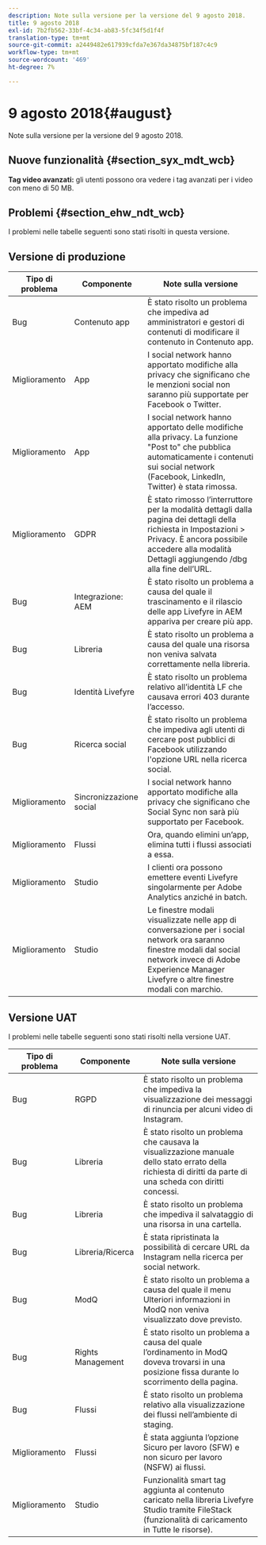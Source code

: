 ```yaml
---
description: Note sulla versione per la versione del 9 agosto 2018.
title: 9 agosto 2018
exl-id: 7b2fb562-33bf-4c34-ab83-5fc34f5d1f4f
translation-type: tm+mt
source-git-commit: a2449482e617939cfda7e367da34875bf187c4c9
workflow-type: tm+mt
source-wordcount: '469'
ht-degree: 7%

---
```


# 9 agosto 2018{#august}

Note sulla versione per la versione del 9 agosto 2018.

## Nuove funzionalità {#section_syx_mdt_wcb}

**Tag video avanzati:** gli utenti possono ora vedere i tag avanzati per i video con meno di 50 MB.

## Problemi {#section_ehw_ndt_wcb}

I problemi nelle tabelle seguenti sono stati risolti in questa versione.

## Versione di produzione

| **Tipo di problema** | **Componente** | **Note sulla versione** |
|---|---|---|
| Bug | Contenuto app | È stato risolto un problema che impediva ad amministratori e gestori di contenuti di modificare il contenuto in Contenuto app. |
| Miglioramento | App | I social network hanno apportato modifiche alla privacy che significano che le menzioni social non saranno più supportate per Facebook o Twitter. |
| Miglioramento | App | I social network hanno apportato delle modifiche alla privacy. La funzione &quot;Post to&quot; che pubblica automaticamente i contenuti sui social network (Facebook, LinkedIn, Twitter) è stata rimossa. |
| Miglioramento | GDPR | È stato rimosso l’interruttore per la modalità dettagli dalla pagina dei dettagli della richiesta in Impostazioni > Privacy. È ancora possibile accedere alla modalità Dettagli aggiungendo /dbg alla fine dell’URL. |
| Bug | Integrazione: AEM | È stato risolto un problema a causa del quale il trascinamento e il rilascio delle app Livefyre in AEM appariva per creare più app. |
| Bug | Libreria | È stato risolto un problema a causa del quale una risorsa non veniva salvata correttamente nella libreria. |
| Bug | Identità Livefyre | È stato risolto un problema relativo all’identità LF che causava errori 403 durante l’accesso. |
| Bug | Ricerca social | È stato risolto un problema che impediva agli utenti di cercare post pubblici di Facebook utilizzando l&#39;opzione URL nella ricerca social. |
| Miglioramento | Sincronizzazione social | I social network hanno apportato modifiche alla privacy che significano che Social Sync non sarà più supportato per Facebook. |
| Miglioramento | Flussi | Ora, quando elimini un’app, elimina tutti i flussi associati a essa. |
| Miglioramento | Studio | I clienti ora possono emettere eventi Livefyre singolarmente per Adobe Analytics anziché in batch. |
| Miglioramento | Studio | Le finestre modali visualizzate nelle app di conversazione per i social network ora saranno finestre modali dal social network invece di Adobe Experience Manager Livefyre o altre finestre modali con marchio. |

## Versione UAT

I problemi nelle tabelle seguenti sono stati risolti nella versione UAT.

| **Tipo di problema** | **Componente** | **Note sulla versione** |
|---|---|---|
| Bug | RGPD | È stato risolto un problema che impediva la visualizzazione dei messaggi di rinuncia per alcuni video di Instagram. |
| Bug | Libreria | È stato risolto un problema che causava la visualizzazione manuale dello stato errato della richiesta di diritti da parte di una scheda con diritti concessi. |
| Bug | Libreria | È stato risolto un problema che impediva il salvataggio di una risorsa in una cartella. |
| Bug | Libreria/Ricerca | È stata ripristinata la possibilità di cercare URL da Instagram nella ricerca per social network. |
| Bug | ModQ | È stato risolto un problema a causa del quale il menu Ulteriori informazioni in ModQ non veniva visualizzato dove previsto. |
| Bug | Rights Management | È stato risolto un problema a causa del quale l’ordinamento in ModQ doveva trovarsi in una posizione fissa durante lo scorrimento della pagina. |
| Bug | Flussi | È stato risolto un problema relativo alla visualizzazione dei flussi nell’ambiente di staging. |
| Miglioramento | Flussi | È stata aggiunta l’opzione Sicuro per lavoro (SFW) e non sicuro per lavoro (NSFW) ai flussi. |
| Miglioramento | Studio | Funzionalità smart tag aggiunta al contenuto caricato nella libreria Livefyre Studio tramite FileStack (funzionalità di caricamento in Tutte le risorse). |
